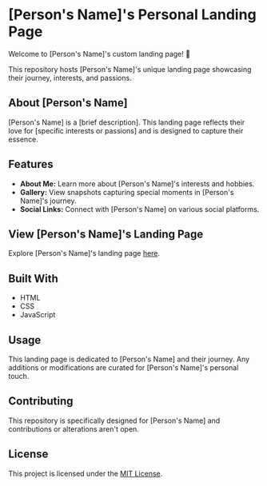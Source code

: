 # [Person's Name]'s Personal Landing Page

Welcome to [Person's Name]'s custom landing page! 🌟

This repository hosts [Person's Name]'s unique landing page showcasing their journey, interests, and passions.

## About [Person's Name]

[Person's Name] is a [brief description]. This landing page reflects their love for [specific interests or passions] and is designed to capture their essence.

## Features

- **About Me:** Learn more about [Person's Name]'s interests and hobbies.
- **Gallery:** View snapshots capturing special moments in [Person's Name]'s journey.
- **Social Links:** Connect with [Person's Name] on various social platforms.

## View [Person's Name]'s Landing Page

Explore [Person's Name]'s landing page [here](https://CodexABQ.github.io/landingPage-Anastasia).

## Built With

- HTML
- CSS
- JavaScript

## Usage

This landing page is dedicated to [Person's Name] and their journey. Any additions or modifications are curated for [Person's Name]'s personal touch.

## Contributing

This repository is specifically designed for [Person's Name] and contributions or alterations aren't open.

## License

This project is licensed under the [MIT License](LICENSE).

